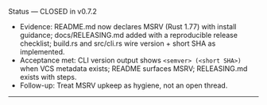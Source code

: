 Status — CLOSED in v0.7.2
- Evidence: README.md now declares MSRV (Rust 1.77) with install guidance; docs/RELEASING.md added with a reproducible release checklist; build.rs and src/cli.rs wire version + short SHA as implemented.
- Acceptance met: CLI version output shows `<semver> (<short SHA>)` when VCS metadata exists; README surfaces MSRV; RELEASING.md exists with steps.
- Follow-up: Treat MSRV upkeep as hygiene, not an open thread.


---

